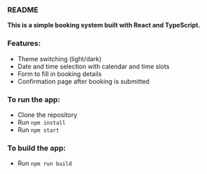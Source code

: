 

### README

**This is a simple booking system built with React and TypeScript.**

 ### Features:
 - Theme switching (light/dark)
 - Date and time selection with calendar and time slots
 - Form to fill in booking details
 - Confirmation page after booking is submitted
 
 ### To run the app:
 - Clone the repository
 - Run `npm install`
 - Run `npm start`
 
 ### To build the app:
 - Run `npm run build`
 
